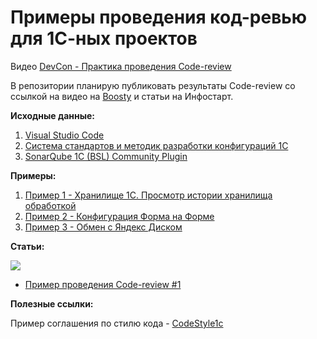 # Примеры проведения код-ревью для 1С-ных проектов

Видео [DevCon - Практика проведения Code-review](https://www.youtube.com/watch?v=BMAgiz2uEHA)

В репозитории планирую публиковать результаты Code-review со ссылкой на видео на [Boosty](https://boosty.to/1cnik) и статьи на Инфостарт.

**Исходные данные:**

1. [Visual Studio Code](https://code.visualstudio.com)
2. [Система стандартов и методик разработки конфигураций 1С](https://its.1c.ru/db/v8std)
3. [SonarQube 1C (BSL) Community Plugin](https://1c-syntax.github.io/sonar-bsl-plugin-community/)

**Примеры:**

1. [Пример 1 - Хранилище 1С. Просмотр истории хранилища обработкой](<Пример 1 - Просмотр истории хранилища/README.md>)
2. [Пример 2 - Конфигурация Форма на Форме](https://github.com/KonstantinHeinrich/Form-on-Form-Designer-Format/pull/1)
3. [Пример 3 - Обмен с Яндекс Диском](<Пример 3 - Обмен с Яндекс диском/README.md>)

**Статьи:**

<img src='https://infostart.ru/bitrix/templates/sandbox_empty/assets/tpl/abo/img/logo.svg'> 

- [Пример проведения Code-review #1](<https://infostart.ru/1c/2119477/>)

**Полезные ссылки:**

Пример соглашения по стилю кода - [CodeStyle1c](https://github.com/kuzyara/CodeStyle1C)
